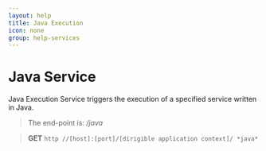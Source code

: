 ```yaml
---
layout: help
title: Java Execution
icon: none
group: help-services
---
```


Java Service
===

Java Execution Service triggers the execution of a specified service written in Java.

> The end-point is: */java*

> **GET** `http //[host]:[port]/[dirigible application context]/ *java*`
